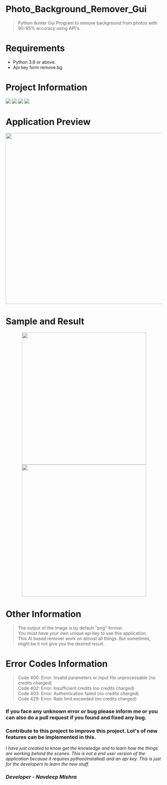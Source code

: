 # Photo_Background_Remover_Gui
> Python tkinter Gui Program to remove background from photos with 90-95% accuracy using API's.

# Requirements
- Python 3.8 or above.<br>
- Api key form remove.bg 

# Project Information
<p align="left">  
<img src="https://img.shields.io/badge/Language-Python-brightgreen">
<img src="https://img.shields.io/badge/Platform-Windows-blue">
<img src="https://img.shields.io/badge/GUI-Tkinter-blueviolet">
<img src="https://img.shields.io/badge/Version-2.2-ff69b4">

</p>

# Application Preview

<p align="center">
 <img height="550px" width="800px" src="https://github.com/navdeepm20/Photo_Background_Remover_Gui/blob/master/sample/backgroundremover.png">
</p>

# Sample and Result 
<p align="center">
  <img height="425px" width="400px" src="https://github.com/navdeepm20/Photo_Background_Remover_Gui/blob/master/sample/sample1.jpg">
  <img height="425px" width="400px" src="https://github.com/navdeepm20/Photo_Background_Remover_Gui/blob/master/sample/removed.png">
  
 </p>
 
 # Other Information
 
 > The output of the Image is by default "png" format.<br>
 > You must have your own unique api key to use this application.<br>
 > This AI based remover work on almost all things. But sometimes, might be it not give you the desired result.<br>
 
 # Error Codes Information
 
 > Code 400: Error: Invalid parameters or input file unprocessable (no credits charged)<br>
 > Code 402: Error: Insufficient credits (no credits charged)<br>
 > Code 403: Error: Authentication failed (no credits charged)<br>
 > Code 429: Error: Rate limit exceeded (no credits charged)<br>
 
 <h3>If you face any unknown error or bug please inform me or you can also do a pull request if you found and fixed any bug.</h3>
 <h3>Contribute to this project to improve this project. Lot's of new features can be implemented in this.</h3>
 <i> I have just created to know get the knowledge and to learn how the things are working behind the scenes. This is not a end user version of the application because it requires python(installed) and an api key. This is just for the developers to learn the new stuff.</i>
 
 
 <h3><i>Developer - Navdeep Mishra</i></h3>
 
 
  
